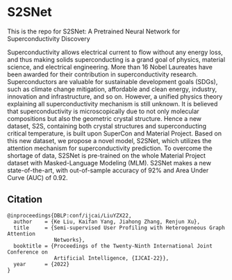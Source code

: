# S2SNet

This is the repo for S2SNet: A Pretrained Neural Network for Superconductivity Discovery

Superconductivity allows electrical current to flow without any energy loss, and thus making solids superconducting is a grand goal of physics, material science, and electrical engineering. More than 16 Nobel Laureates have been awarded for their contribution in superconductivity research. Superconductors are valuable  for sustainable development goals (SDGs), such as climate change mitigation, affordable and clean energy, industry, innovation and infrastructure, and so on. However, a unified physics theory explaining all superconductivity mechanism is still unknown. It is believed that superconductivity is microscopically due to not only molecular compositions but also the geometric crystal structure. Hence a new dataset, S2S, containing both crystal structures and superconducting critical temperature, is built upon SuperCon and Material Project. Based on this new dataset, we propose a novel model, S2SNet, which utilizes the attention mechanism for superconductivity prediction. To overcome the shortage of data, S2SNet is pre-trained on the whole Material Project dataset with Masked-Language Modeling (MLM). S2SNet makes a new state-of-the-art, with out-of-sample accuracy of 92\% and Area Under Curve (AUC) of 0.92.

## Citation
```
@inproceedings{DBLP:conf/ijcai/LiuYZX22,
  author    = {Ke Liu, Kaifan Yang, Jiahong Zhang, Renjun Xu},
  title     = {Semi-supervised User Profiling with Heterogeneous Graph Attention
               Networks},
  booktitle = {Proceedings of the Twenty-Ninth International Joint Conference on
               Artificial Intelligence, {IJCAI-22}},
  year      = {2022}
}
```